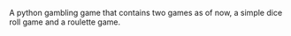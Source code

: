 A python gambling game that contains two games as of now, a simple dice roll game and a roulette game.
